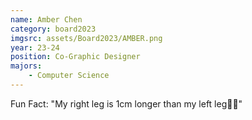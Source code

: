 ```yaml
---
name: Amber Chen
category: board2023
imgsrc: assets/Board2023/AMBER.png
year: 23-24
position: Co-Graphic Designer
majors:
    - Computer Science
---
```


Fun Fact: "My right leg is 1cm longer than my left leg🧍‍♂️"
